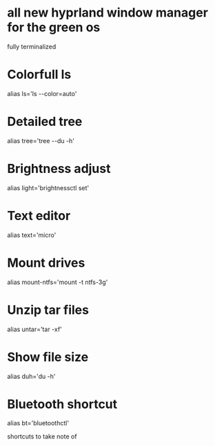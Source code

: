 # all new hyprland window manager for the green os

fully terminalized

# Colorfull ls
alias ls='ls --color=auto'

# Detailed tree
alias tree='tree --du -h'

# Brightness adjust
alias light='brightnessctl set'

# Text editor
alias text='micro'

# Mount drives
alias mount-ntfs='mount -t ntfs-3g'

# Unzip tar files
alias untar='tar -xf'

# Show file size
alias duh='du -h'

# Bluetooth shortcut
alias bt='bluetoothctl'

shortcuts to take note of
